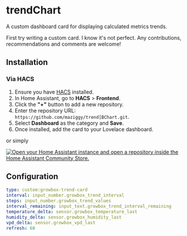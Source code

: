 # trendChart

A custom dashboard card for displaying calculated metrics trends.

First try writing a custom card. I know it's not perfect. Any contributions, recommendations and comments are welcome!

## Installation

### Via HACS

1. Ensure you have [HACS](https://hacs.xyz/) installed.
2. In Home Assistant, go to **HACS** > **Frontend**.
3. Click the **"+"** button to add a new repository.
4. Enter the repository URL: `https://github.com/maziggy/trend[BChart.git`.
5. Select **Dashboard** as the category and **Save**.
6. Once installed, add the card to your Lovelace dashboard.

or simply

[![Open your Home Assistant instance and open a repository inside the Home Assistant Community Store.](https://my.home-assistant.io/badges/hacs_repository.svg)](https://my.home-assistant.io/redirect/hacs_repository/?owner=Martin+Ziegler&repository=https%3A%2F%2Fgithub.com%2Fmaziggy%2FppfdChart.git&category=Dashboard)

## Configuration

```yaml
type: custom:growbox-trend-card
interval: input_number.growbox_trend_interval
steps: input_number.growbox_trend_values
interval_remaining: input_text.growbox_trend_interval_remaining
temperature_delta: sensor.growbox_temperature_last
humidity_delta: sensor.growbox_humidity_last
vpd_delta: sensor.growbox_vpd_last
refresh: 60
